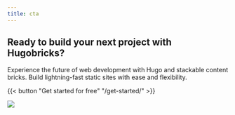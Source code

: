 ```yaml
---
title: cta
---
```

## Ready to build your next project with Hugobricks?

Experience the future of web development with Hugo and stackable content bricks. Build lightning-fast static sites with ease and flexibility.

{{< button "Get started for free" "/get-started/" >}}

![](/uploads/illustrations/cuate/server.svg)